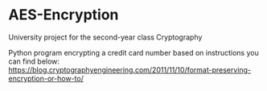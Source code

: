 # AES-Encryption
University project for the second-year class Cryptography

Python program encrypting a credit card number based on instructions you can find below:  <br />
https://blog.cryptographyengineering.com/2011/11/10/format-preserving-encryption-or-how-to/

